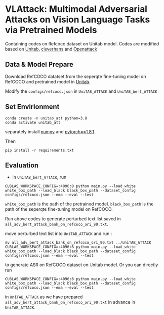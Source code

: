 **VLAttack**: Multimodal Adversarial Attacks on Vision Language Tasks via Pretrained Models
=======

Containing codes on Refcoco dataset on Unitab model. Codes are modified based on 
[Unitab](https://github.com/microsoft/UniTAB), [cleverhans](https://github.com/cleverhans-lab/cleverhans) and [Openattack](https://github.com/thunlp/OpenAttack)

## Data & Model Prepare

Download RefCOCO datatset from the seperqte fine-tuning model on RefCOCO and pretrained model in
[Unitab](https://github.com/microsoft/UniTAB).

Modify the `configs/refcoco.json` in `UniTAB_ATTACK` and `UniTAB_bert_ATTACK`

## Set Envirionment

```
conda create -n unitab_att python=3.8
conda activate unitab_att
```
separately install [numpy](https://pypi.org/project/numpy/) and [pytorch==1.8.1](https://pytorch.org/get-started/previous-versions/).

Then

```
pip install -r requirements.txt
```

## Evaluation

* in  `UniTAB_bert_ATTACK`, run
```
CUBLAS_WORKSPACE_CONFIG=:4096:8 python main.py --load_white white_box_path --load_black black_box_path --dataset_config configs/refcoco.json --ema --eval --test
```
`white_box_path` is the path of the pretrained model. `black_box_path` is the path of the seperqte fine-tuning model on RefCOCO.

Run above codes to generate perturbed text list saved in `all_adv_bert_attack_bank_on_refcoco_ori_90.txt`.


move perturbed text list into `UniTAB_ATTACK` and run :
```
mv all_adv_bert_attack_bank_on_refcoco_ori_90.txt ../UniTAB_ATTACK
CUBLAS_WORKSPACE_CONFIG=:4096:8 python main.py --load_white white_box_path --load_black black_box_path --dataset_config configs/refcoco.json --ema --eval --test
```
to generate ASR on RefCOCO dataset on Unitab model. Or you can directly run
```
CUBLAS_WORKSPACE_CONFIG=:4096:8 python main.py --load_white white_box_path --load_black black_box_path --dataset_config configs/refcoco.json --ema --eval --test
```
in `UniTAB_ATTACK` as we have prepared `all_adv_bert_attack_bank_on_refcoco_ori_90.txt` in advance in `UniTAB_ATTACK`.
